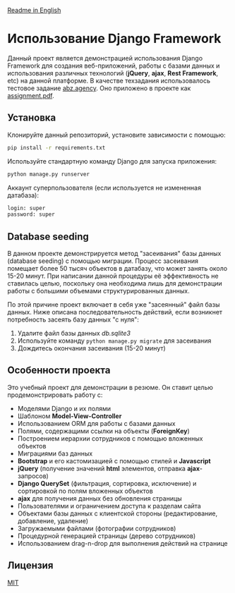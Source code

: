 [Readme in English](README.en.md)

# Использование Django Framework

Данный проект является демонстрацией использования Django Framework для создания веб-приложений, работы с базами данных и использования различных технологий (**jQuery**, **ajax**, **Rest Framework**, etc) на данной платформе. В качестве техзадания использовалось тестовое задание [abz.agency](https://abz.agency/). Оно приложено в проекте как [assignment.pdf](assignment.pdf).

## Установка

Клонируйте данный репозиторий, установите зависимости с помощью:

```bash
pip install -r requirements.txt
```

Используйте стандартную команду Django для запуска приложения:

```bash
python manage.py runserver
```

Аккаунт суперпользователя (если используется не измененная датабаза):
```bash
login: super
password: super
```
## Database seeding

В данном проекте демонстрируется метод "засеивания" базы данных (database seeding) с помощью миграции. Процесс засеивания помещает более 50 тысяч объектов в датабазу, что может занять около 15-20 минут. При написании данной процедуры её эффективность не ставилась целью, поскольку она необходима лишь для демонстрации работы с большими объемами структурированных данных.

По этой причине проект включает в себя уже "засеянный" файл базы данных. Ниже описана последовательность действий, если возникнет потребность засеять базу данных "с нуля":

1. Удалите файл базы данных *db.sqlite3*
2. Используйте команду ```python manage.py migrate``` для засеивания
3. Дождитесь окончания засеивания (15-20 минут)

## Особенности проекта

Это учебный проект для демонстрации в резюме. Он ставит целью продемонстрировать работу с:
- Моделями Django и их полями
- Шаблоном **Model-View-Controller**
- Использованием ORM для работы с базами данных
- Полями, содержащими ссылки на объекты (**ForeignKey**)
- Построением иерархии сотрудников с помощью вложенных объектов
- Миграциями баз данных
- **Bootstrap** и его кастомизацией с помощью стилей и **Javascript**
- **jQuery** (получение значений **html** элементов, отправка **ajax**-запросов)
- **Django QuerySet** (фильтрация, сортировка, исключение) и сортировкой по полям вложенных объектов
- **ajax** для получения данных без обновления страницы
- Пользователями и ограничением доступа к разделам сайта
- Объектами базы данных с клиентской стороны (редактирование, добавление, удаление)
- Загружаемыми файлами (фотографии сотрудников)
- Процедурной генерацией страницы (дерево сотрудников)
- Использованием drag-n-drop для выполнения действий на странице

## Лицензия
[MIT](https://choosealicense.com/licenses/mit/)
